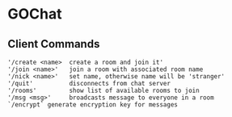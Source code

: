 # GOChat

## Client Commands
    '/create <name>  create a room and join it'
    '/join <name>'   join a room with associated room name
    '/nick <name>'   set name, otherwise name will be 'stranger'
    '/quit'          disconnects from chat server 
    '/rooms'         show list of available rooms to join
    '/msg <msg>'     broadcasts message to everyone in a room
    `/encrypt` generate encryption key for messages
